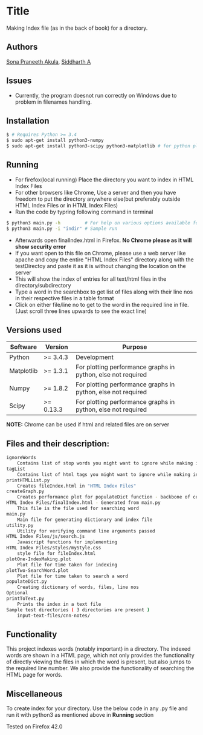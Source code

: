 # Title

Making Index file (as in the back of book) for a directory.

## Authors

[Sona Praneeth Akula](https://github.com/sonapraneeth-a/), [Siddharth A](https://github.com/asiddharth/)

## Issues

- Currently, the program doesnot run correctly on Windows due to problem in filenames handling.

## Installation

```bash
$ # Requires Python >= 3.4
$ sudo apt-get install python3-numpy
$ sudo apt-get install python3-scipy python3-matplotlib # for python plots
```

## Running

- For firefox(local running) Place the directory you want to index in HTML Index Files
- For other browsers like Chrome, Use a server and then you have freedom to put the directory anywhere else(but preferably outside HTML Index Files or in HTML Index Files)
- Run the code by typring following command in terminal

```bash
$ python3 main.py -h         # For help on various options available for running project
$ python3 main.py -i "indir" # Sample run
```

- Afterwards open finalIndex.html in Firefox. **No Chrome please as it will show security error**
- If you want open to this file on Chrome, please use a web server like apache and copy the entire "HTML Index Files" directory along with the testDirectoy and paste it as it is without changing the location on the server
- This will show the index of entries for all text/html files in the directory/subdirectory
- Type a word in the searchbox to get list of files along with their line nos in their respective files in a table format
- Click on either file/line no to get to the word in the required line in file.(Just scroll three lines upwards to see the exact line)

## Versions used

| Software    | Version   | Purpose      |
|-------------|-----------|--------------|
| Python      | >= 3.4.3  | Development  |
| Matplotlib  | >= 1.3.1  | For plotting performance graphs in python, else not required |
| Numpy       | >= 1.8.2  | For plotting performance graphs in python, else not required |
| Scipy       | >= 0.13.3 | For plotting performance graphs in python, else not required |

**NOTE:** Chrome can be used if html and related files are on server


## Files and their description:

```bash
ignoreWords
    Contains list of stop words you might want to ignore while making index
tagList
    Contains list of html tags you might want to ignore while making index for html pages
printHTMLList.py
    Creates fileIndex.html in "HTML Index Files"
createGraph.py
    Creates performance plot for populateDict function - backbone of code
HTML Index Files/finalIndex.html - Generated from main.py
    This file is the file used for searching word
main.py
    Main file for generating dictionary and index file
utility.py
    Utility for verifying command line arguments passed
HTML Index Files/js/search.js
    Javascript functions for implementing
HTML Index Files/styles/myStyle.css
    style file for fileIndex.html
plotOne-IndexMaking.plot
    Plot file for time taken for indexing
plotTwo-SearchWord.plot
    Plot file for time taken to search a word
populateDict.py
    Creating dictionary of words, files, line nos
Optional
printToText.py
    Prints the index in a text file
Sample test directories ( 3 directories are present )
    input-text-files/cnn-notes/
```

## Functionality

This project indexes words (notably important) in a directory. The indexed words are shown in a HTML page, which not only provides the functionality of directly viewing the files in which the word is present, but also jumps to the required line number. We also provide the functionality of searching the HTML page for words.

## Miscellaneous

To create index for your directory. Use the below code in any .py file and run it with python3 
as mentioned above in **Running** section

Tested on Firefox 42.0

